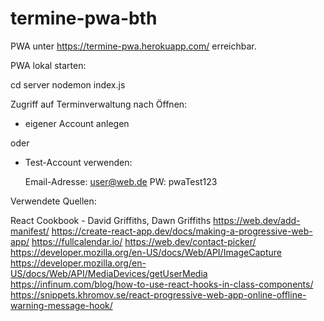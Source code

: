 # termine-pwa-bth

PWA unter https://termine-pwa.herokuapp.com/ erreichbar.

PWA lokal starten:

cd server
nodemon index.js 

Zugriff auf Terminverwaltung nach Öffnen: 

- eigener Account anlegen 

oder

- Test-Account verwenden:
    
    Email-Adresse: user@web.de
    PW: pwaTest123












Verwendete Quellen: 

React Cookbook - David Griffiths, Dawn Griffiths
https://web.dev/add-manifest/
https://create-react-app.dev/docs/making-a-progressive-web-app/
https://fullcalendar.io/
https://web.dev/contact-picker/
https://developer.mozilla.org/en-US/docs/Web/API/ImageCapture
https://developer.mozilla.org/en-US/docs/Web/API/MediaDevices/getUserMedia
https://infinum.com/blog/how-to-use-react-hooks-in-class-components/
https://snippets.khromov.se/react-progressive-web-app-online-offline-warning-message-hook/
